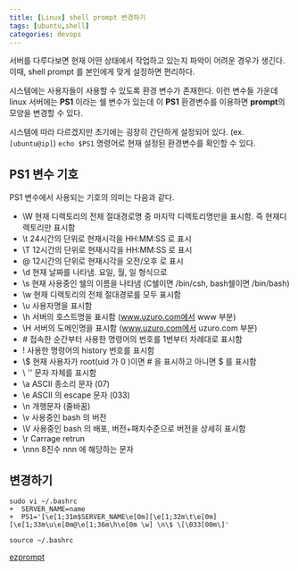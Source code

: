 ```yaml
---
title: [Linux] shell prompt 변경하기 
tags: [ubuntu,shell]
categories: devops
---
```


서버를 다루다보면 현재 어떤 상태에서 작업하고 있는지 파악이 어려운 경우가 생긴다.  
이때, shell prompt 를 본인에게 맞게 설정하면 편리하다.


<!--more-->

시스템에는 사용자들이 사용할 수 있도록 환경 변수가 존재한다. 
이런 변수들 가운데 linux 서버에는 **PS1** 이라는 쉘 변수가 있는데 
이 **PS1** 환경변수를 이용하면 **prompt**의 모양을 변경할 수 있다.

시스템에 따라 다르겠지만 초기에는 굉장히 간단하게 설정되어 있다. (ex. `[ubuntu@ip]`)
`echo $PS1` 명령어로 현재 설정된 환경변수를 확인할 수 있다.

## PS1 변수 기호

PS1 변수에서 사용되는 기호의 의미는 다음과 같다.

- \W     현재 디렉토리의 전체 절대경로명 중 마지막 디렉토리명만을 표시함. 즉 현재디렉토리만 표시함 
- \t     24시간의 단위로 현재시각을 HH:MM:SS 로 표시 
- \T     12시간의 단위로 현재시각을 HH:MM:SS 로 표시 
- \@     12시간의 단위로 현재시각을 오전/오후 로 표시 
- \d     현재 날짜를 나타냄. 요일, 월, 일 형식으로 
- \s     현재 사용중인 쉘의 이름을 나타냄 (C쉘이면 /bin/csh, bash쉘이면 /bin/bash) 
- \w     현재 디렉토리의 전체 절대경로를 모두 표시함 
- \u     사용자명을 표시함 
- \h     서버의 호스트명을 표시함 (www.uzuro.com에서 www 부분) 
- \H     서버의 도메인명을 표시함 (www.uzuro.com에서 uzuro.com 부분) 
- \#     접속한 순간부터 사용한 명령어의 번호를 1번부터 차례대로 표시함 
- \!     사용한 명령어의 history 번호를 표시함 
- \\$    현재 사용자가 root(uid 가 0 )이면 # 을 표시하고 아니면 $ 를 표시함 
- \\     '\' 문자 자체를 표시함 
- \a     ASCII 종소리 문자 (07) 
- \e     ASCII 의 escape 문자 (033) 
- \n     개행문자 (줄바꿈) 
- \v     사용중인 bash 의 버전 
- \V     사용중인 bash 의 배포, 버전+패치수준으로 버전을 상세히 표시함 
- \r     Carrage retrun 
- \nnn   8진수 nnn 에 해당하는 문자


## 변경하기


```shell
sudo vi ~/.bashrc
+  SERVER_NAME=name
+  PS1='[\e[1;31m$SERVER_NAME\e[0m][\e[1;32m\t\e[0m][\e[1;33m\u\e[0m@\e[1;36m\h\e[0m \w] \n\$ \[\033[00m\]'

source ~/.bashrc
```


[ezprompt](https://ezprompt.net/)